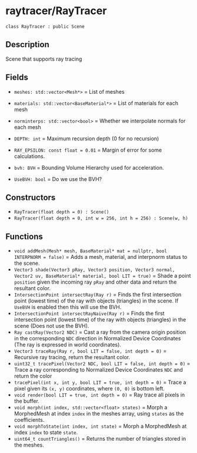 # raytracer/RayTracer

`class RayTracer : public Scene`

## Description

Scene that supports ray tracing

## Fields

- `meshes: std::vector<Mesh*>` = List of meshes
- `materials: std::vector<BaseMaterial*>` = List of materials for each mesh
- `norminterps: std::vector<bool>` = Whether we interpolate normals for each mesh
- `DEPTH: int` = Maximum recursion depth (0 for no recursion)

- `RAY_EPSILON: const float = 0.01` = Margin of error for some calculations.
- `bvh: BVH` = Bounding Volume Hierarchy used for acceleration.
- `UseBVH: bool` = Do we use the BVH?

## Constructors

- `RayTracer(float depth = 0) : Scene()`
- `RayTracer(float depth = 0, int w = 256, int h = 256) : Scene(w, h)`

## Functions

- `void addMesh(Mesh* mesh, BaseMaterial* mat = nullptr, bool INTERPNORM = false)` = Adds a mesh, material, and interpnorm status to the scene.
- `Vector3 shade(Vector3 pRay, Vector3 position, Vector3 normal, Vector2 uv, BaseMaterial* material, bool LIT = true)` = Shade a point `position` given the incoming ray `pRay` and other data and return the resultant color.
- `IntersectionPoint intersectRay(Ray r)` = Finds the first intersection point (lowest time) of the ray with objects (triangles) in the scene. If `UseBVH` is enabled then this will use the BVH.
- `IntersectionPoint intersectRayNaive(Ray r)` = Finds the first intersection point (lowest time) of the ray with objects (triangles) in the scene (Does not use the BVH).
- `Ray castRay(Vector2 NDC)` = Cast a ray from the camera origin position in the corresponding `NDC` direction in Normalized Device Coordinates (The ray is expressed in world coordinates).
- `Vector3 traceRay(Ray r, bool LIT = false, int depth = 0)` = Recursive ray tracing, return the resultant color.
- `uint32_t tracePixel(Vector2 NDC, bool LIT = false, int depth = 0)` = Trace a ray corresponding to Normalized Device Coordinates `NDC` and return the color
- `tracePixel(int x, int y, bool LIT = true, int depth = 0)` = Trace a pixel given its `(x, y)` coordinates, where `(0, 0)` is bottom left.
- `void render(bool LIT = true, int depth = 0)` = Ray trace all pixels in the buffer.
- `void morph(int index, std::vector<float> states)` = Morph a MorphedMesh at index `index` in the meshes array, using `states` as the coefficients.
- `void morphToState(int index, int state)` = Morph a MorphedMesh at index `index` to state `state`.
- `uint64_t countTriangles()` = Returns the number of triangles stored in the meshes.